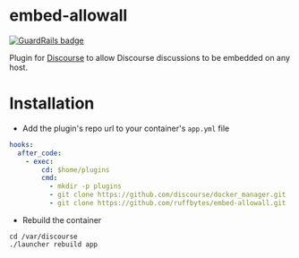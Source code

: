 embed-allowall
=======================

[![GuardRails badge](https://badges.production.guardrails.io/Korben00/embed-allowall.svg)](https://www.guardrails.io)

Plugin for [Discourse](http://discourse.org) to allow Discourse discussions to be embedded on any host.

Installation
============

* Add the plugin's repo url to your container's `app.yml` file

```yml
hooks:
  after_code:
    - exec:
        cd: $home/plugins
        cmd:
          - mkdir -p plugins
          - git clone https://github.com/discourse/docker_manager.git
          - git clone https://github.com/ruffbytes/embed-allowall.git
```

* Rebuild the container

```
cd /var/discourse
./launcher rebuild app
```
